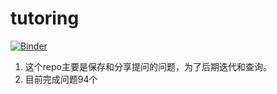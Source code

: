 
<!-- README.md is generated from README.Rmd. Please edit that file -->

# tutoring

<!-- badges: start -->

[![Binder](https://mybinder.org/badge_logo.svg)](https://mybinder.org/v2/gh/JiaxiangBU/tutoring/master)
<!-- badges: end -->

1.  这个repo主要是保存和分享提问的问题，为了后期迭代和查询。
2.  目前完成问题94个
